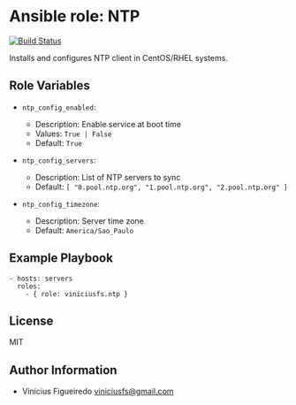 # Ansible role: NTP

[![Build Status](https://travis-ci.org/viniciusfs/ansible-role-ntp.svg?branch=master)](https://travis-ci.org/viniciusfs/ansible-role-ntp)

Installs and configures NTP client in CentOS/RHEL systems.


## Role Variables

* `ntp_config_enabled`:
    - Description: Enable service at boot time
    - Values: `True | False`
    - Default: `True`

* `ntp_config_servers`:
    - Description: List of NTP servers to sync
    - Default: `[ "0.pool.ntp.org", "1.pool.ntp.org", "2.pool.ntp.org" ]`

* `ntp_config_timezone`:
    - Description: Server time zone
    - Default: `America/Sao_Paulo`


## Example Playbook

    - hosts: servers
      roles:
        - { role: viniciusfs.ntp }


## License

MIT


## Author Information

* Vinícius Figueiredo <viniciusfs@gmail.com>
